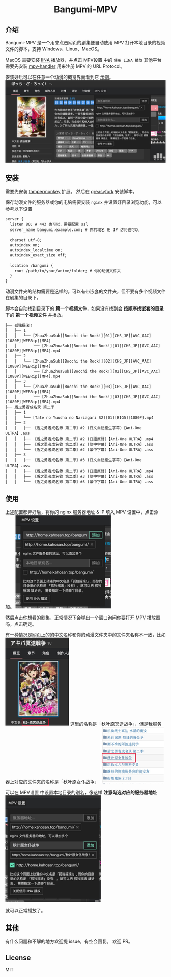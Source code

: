 <h1 align="center">Bangumi-MPV</h1>

## 介绍

Bangumi-MPV 是一个用来点击网页的剧集便自动使用 MPV 打开本地目录的视频文件的脚本，支持 Windows、Linux、MacOS。

MacOS 需要安装 [IINA](https://github.com/iina/iina) 播放器，并点击 MPV设置 中的 `使用 IINA 播放`
其他平台需要先安装 [mpv-handler](https://github.com/akiirui/mpv-handler/blob/main/README.zh-Hans.md) 用来注册 MPV 的 URL Protocol。

安装好后可以在任意一个动漫的概览界面看到它 [示例](https://bgm.tv/subject/328609)。
<img src="docs/bochi.jpeg" alt="bochi" width="600"/>

## 安装

需要先安装 [tampermonkey](https://www.tampermonkey.net/) 扩展。
然后在 [greasyfork](https://greasyfork.org/zh-CN/scripts/442194-bangumi-mpv) 安装脚本。

保存动漫文件的服务器或你的电脑需要安装 `nginx` 并设置好目录浏览功能，可以参考以下设置

```nginx
server {
  listen 80; # 443 也可以，需要配置 ssl
  server_name bangumi.example.com; # 你的域名 用 IP 访问也可以

  charset utf-8;
  autoindex on;
  autoindex_localtime on;
  autoindex_exact_size off;

  location /bangumi {
    root /path/to/your/anime/folder; # 你的动漫文件夹
  }
}
```

动漫文件夹的结构需要是这样的。可以有带嵌套的文件夹，但不要有多个视频文件在剧集的目录下。

脚本会自动找到目录下的 **第一个视频文件**，如果没有找到会 **按顺序找嵌套的目录** 下的 **第一个视频文件** 并播放。

```
├── 孤独摇滚！
│   ├── 1
│   │   └── [ZhuaZhuaSub][Bocchi the Rock!][01][CHS_JP][AVC_AAC][1080P][WEBRip][MP4]
│   │       └── [ZhuaZhuaSub][Bocchi the Rock!][01][CHS_JP][AVC_AAC][1080P][WEBRip][MP4].mp4
│   ├── 2
│   │   └── [ZhuaZhuaSub][Bocchi the Rock!][02][CHS_JP][AVC_AAC][1080P][WEBRip][MP4]
│   │       └── [ZhuaZhuaSub][Bocchi the Rock!][02][CHS_JP][AVC_AAC][1080P][WEBRip][MP4].mp4
│   ├── 3
│   │   └── [ZhuaZhuaSub][Bocchi the Rock!][03][CHS_JP][AVC_AAC][1080P][WEBRip][MP4]
│   │       └── [ZhuaZhuaSub][Bocchi the Rock!][03][CHS_JP][AVC_AAC][1080P][WEBRip][MP4].mp4
├── 盾之勇者成名录 第二季
│   ├── 1
│   │   └── [Tate no Yuusha no Nariagari S2][01][BIG5][1080P].mp4
│   ├── 2
│   │   ├── 《盾之勇者成名錄 第二季》#2 (日文自動產生字幕)【Ani-One ULTRA】.ass
│   │   ├── 《盾之勇者成名錄 第二季》#2 (日語原聲)【Ani-One ULTRA】.mp4
│   │   ├── 《盾之勇者成名錄 第二季》#2 (簡中字幕)【Ani-One ULTRA】.ass
│   │   └── 《盾之勇者成名錄 第二季》#2 (繁中字幕)【Ani-One ULTRA】.ass
│   ├── 3
│   │   ├── 《盾之勇者成名錄 第二季》#3 (日文自動產生字幕)【Ani-One ULTRA】.ass
│   │   ├── 《盾之勇者成名錄 第二季》#3 (日語原聲)【Ani-One ULTRA】.mp4
│   │   ├── 《盾之勇者成名錄 第二季》#3 (簡中字幕)【Ani-One ULTRA】.ass
│   │   └── 《盾之勇者成名錄 第二季》#3 (繁中字幕)【Ani-One ULTRA】.ass
```

## 使用

上述配置都弄好后，将你的 nginx 服务器地址 & IP 填入 MPV 设置中，点击添加。
<img src="docs/add_server.jpeg" alt="add_server" width="300"/>

然后点击你想看的剧集，正常情况下会弹出一个窗口询问你要打开 MPV 播放器吗，点击确定。

有一种情况是网页上的的中文名称和你的动漫文件夹中的文件夹名称不一致，比如
<img src="docs/web_name.jpeg" alt="web_name" width="200"/>
这里的名称是「秋叶原冥途战争」，但是我服务器上对应的文件夹的名称是「秋叶原女仆战争」
<img src="docs/server_name.jpeg" alt="server_name" width="200"/>

可以在 MPV设置 中设置本地目录的别名，像这样 **注意勾选对应的服务器地址**
<img src="docs/add_alias.jpeg" alt="add_alias" width="300"/>

就可以正常播放了。

## 其他

有什么问题和不解的地方欢迎提 issue，有空会回复。
欢迎 PR。

## License

MIT
